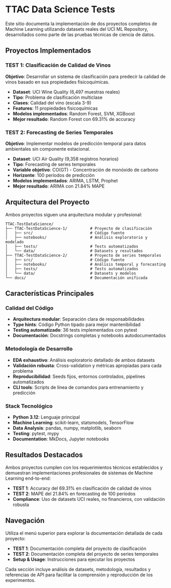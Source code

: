 # TTAC Data Science Tests

Este sitio documenta la implementación de dos proyectos completos de Machine Learning utilizando datasets reales del UCI ML Repository, desarrollados como parte de las pruebas técnicas de ciencia de datos.

## Proyectos Implementados

### TEST 1: Clasificación de Calidad de Vinos

**Objetivo**: Desarrollar un sistema de clasificación para predecir la calidad de vinos basado en sus propiedades fisicoquímicas.

- **Dataset**: UCI Wine Quality (6,497 muestras reales)
- **Tipo**: Problema de clasificación multiclase
- **Clases**: Calidad del vino (escala 3-9)
- **Features**: 11 propiedades fisicoquímicas
- **Modelos implementados**: Random Forest, SVM, XGBoost
- **Mejor resultado**: Random Forest con 69.31% de accuracy

### TEST 2: Forecasting de Series Temporales

**Objetivo**: Implementar modelos de predicción temporal para datos ambientales sin componente estacional.

- **Dataset**: UCI Air Quality (9,358 registros horarios)
- **Tipo**: Forecasting de series temporales
- **Variable objetivo**: CO(GT) - Concentración de monóxido de carbono
- **Horizonte**: 100 períodos de predicción
- **Modelos implementados**: ARIMA, LSTM, Prophet
- **Mejor resultado**: ARIMA con 21.84% MAPE

## Arquitectura del Proyecto

Ambos proyectos siguen una arquitectura modular y profesional:

```
TTAC-TestDataScience/
├── TTAC-TestDataScience-1/          # Proyecto de clasificación
│   ├── src/                         # Código fuente
│   ├── notebooks/                   # Análisis exploratorio y modelado
│   ├── tests/                       # Tests automatizados
│   └── data/                        # Datasets y resultados
├── TTAC-TestDataScience-2/          # Proyecto de series temporales
│   ├── src/                         # Código fuente
│   ├── notebooks/                   # Análisis temporal y forecasting
│   ├── tests/                       # Tests automatizados
│   └── data/                        # Datasets y modelos
└── docs/                            # Documentación unificada
```

## Características Principales

### Calidad del Código
- **Arquitectura modular**: Separación clara de responsabilidades
- **Type hints**: Código Python tipado para mejor mantenibilidad
- **Testing automatizado**: 36 tests implementados con pytest
- **Documentación**: Docstrings completas y notebooks autodocumentados

### Metodología de Desarrollo
- **EDA exhaustivo**: Análisis exploratorio detallado de ambos datasets
- **Validación robusta**: Cross-validation y métricas apropiadas para cada problema
- **Reproducibilidad**: Seeds fijos, entornos controlados, pipelines automatizados
- **CLI tools**: Scripts de línea de comandos para entrenamiento y predicción

### Stack Tecnológico
- **Python 3.12**: Lenguaje principal
- **Machine Learning**: scikit-learn, statsmodels, TensorFlow
- **Data Analysis**: pandas, numpy, matplotlib, seaborn
- **Testing**: pytest, mypy
- **Documentation**: MkDocs, Jupyter notebooks

## Resultados Destacados

Ambos proyectos cumplen con los requerimientos técnicos establecidos y demuestran implementaciones profesionales de sistemas de Machine Learning end-to-end:

- **TEST 1**: Accuracy del 69.31% en clasificación de calidad de vinos
- **TEST 2**: MAPE del 21.84% en forecasting de 100 períodos
- **Compliance**: Uso de datasets UCI reales, no financieros, con validación robusta

## Navegación

Utiliza el menú superior para explorar la documentación detallada de cada proyecto:

- **TEST 1**: Documentación completa del proyecto de clasificación
- **TEST 2**: Documentación completa del proyecto de series temporales  
- **Setup & Usage**: Instrucciones para ejecutar los proyectos

Cada sección incluye análisis de datasets, metodología, resultados y referencias de API para facilitar la comprensión y reproducción de los experimentos.